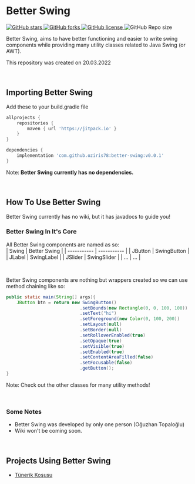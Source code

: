 
# Better Swing

<p> <!-- BADGES -->
<!-- badge 1 -->
    <a href="https://github.com/oziris78/telek-math/stargazers">
        <img alt="GitHub stars" src="https://img.shields.io/github/stars/oziris78/better-swing">
    </a>
<!-- badge 2 -->
    <a href="https://github.com/oziris78/telek-math/network">
        <img alt="GitHub forks" src="https://img.shields.io/github/forks/oziris78/better-swing">
    </a>
<!-- badge 3 -->
    <a href="https://github.com/oziris78/telek-math/blob/master/LICENSE.txt">
        <img alt="GitHub license" src="https://img.shields.io/github/license/oziris78/better-swing?color=blue"/>
    </a>
<!-- badge 4 -->
    <img alt="GitHub Repo size" src="https://img.shields.io/github/repo-size/oziris78/better-swing"/>
<!-- badge end -->
</p>

Better Swing, aims to have better functioning and easier to write swing components while providing many utility classes related to Java Swing (or AWT).

This repository was created on 20.03.2022

<br>


## Importing Better Swing

Add these to your build.gradle file

```GROOVY
allprojects {
    repositories {
        maven { url 'https://jitpack.io' }
    }
}

dependencies {
    implementation 'com.github.oziris78:better-swing:v0.0.1'
}
```

Note: <b> Better Swing currently has no dependencies. </b>


<br>

## How To Use Better Swing

Better Swing currently has no wiki, but it has javadocs to guide you!

### Better Swing In It's Core

All Better Swing components are named as so:  
| Swing | Better Swing | 
| ----------- | ----------- | 
| JButton | SwingButton |
| JLabel | SwingLabel |
| JSlider | SwingSlider |
| ... | ... |

<br>

Better Swing components are nothing but wrappers created so we can use method chaining like so:

```JAVA
public static main(String[] args){
    JButton btn = return new SwingButton()
                            .setBounds(new Rectangle(0, 0, 100, 100))
                            .setText("hi")
                            .setForeground(new Color(0, 100, 200))
                            .setLayout(null)
                            .setBorder(null)
                            .setRolloverEnabled(true)
                            .setOpaque(true)
                            .setVisible(true)
                            .setEnabled(true)
                            .setContentAreaFilled(false)
                            .setFocusable(false)
                            .getButton();
}
```

Note: Check out the other classes for many utility methods!

<br>


### Some Notes
- Better Swing was developed by only one person (Oğuzhan Topaloğlu)
- Wiki won't be coming soon.

<br>

## Projects Using Better Swing

- <a href="https://github.com/oziris78/tunerik_kosusu">Tünerik Koşusu</a>



